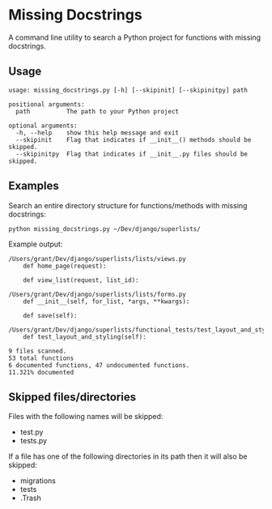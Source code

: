 # Missing Docstrings

A command line utility to search a Python project for functions with missing docstrings.

## Usage

```
usage: missing_docstrings.py [-h] [--skipinit] [--skipinitpy] path

positional arguments:
  path          The path to your Python project

optional arguments:
  -h, --help    show this help message and exit
  --skipinit    Flag that indicates if __init__() methods should be skipped.
  --skipinitpy  Flag that indicates if __init__.py files should be skipped.
```

## Examples

Search an entire directory structure for functions/methods with missing docstrings:

```
python missing_docstrings.py ~/Dev/django/superlists/
```

Example output:

```
/Users/grant/Dev/django/superlists/lists/views.py
    def home_page(request):

    def view_list(request, list_id):

/Users/grant/Dev/django/superlists/lists/forms.py
    def __init__(self, for_list, *args, **kwargs):

    def save(self):

/Users/grant/Dev/django/superlists/functional_tests/test_layout_and_styling.py
    def test_layout_and_styling(self):

9 files scanned.
53 total functions
6 documented functions, 47 undocumented functions.
11.321% documented
```

## Skipped files/directories

Files with the following names will be skipped:

* test.py
* tests.py

If a file has one of the following directories in its path then it will also be skipped:

* migrations
* tests
* .Trash
